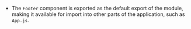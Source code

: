 -   The `Footer` component is exported as the default export of the module, making it available for import into other parts of the application, such as `App.js`.
